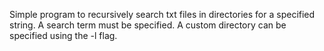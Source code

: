 Simple program to recursively search txt files in directories for a specified string.  A search term must be specified.  A custom directory can be specified using the -l flag.